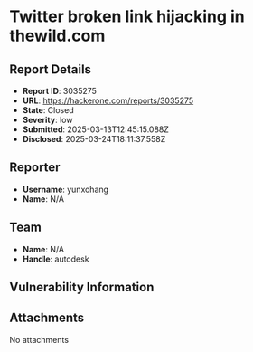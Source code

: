 # Twitter broken link hijacking in thewild.com

## Report Details
- **Report ID**: 3035275
- **URL**: https://hackerone.com/reports/3035275
- **State**: Closed
- **Severity**: low
- **Submitted**: 2025-03-13T12:45:15.088Z
- **Disclosed**: 2025-03-24T18:11:37.558Z

## Reporter
- **Username**: yunxohang
- **Name**: N/A

## Team
- **Name**: N/A
- **Handle**: autodesk

## Vulnerability Information


## Attachments
No attachments
